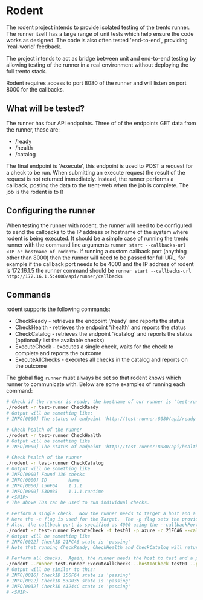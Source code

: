 # Rodent

The rodent project intends to provide isolated testing of the trento runner.  The runner itself has a large range of unit tests which help ensure the code works as designed.  The code is also often tested 'end-to-end', providing 'real-world' feedback.  

The project intends to act as bridge between unit and end-to-end testing by allowing testing of the runner in a real environment without deploying the full trento stack.

Rodent requires access to port 8080 of the runner and will listen on port 8000 for the callbacks.

## What will be tested?

The runner has four API endpoints.  Three of of the endpoints GET data from the runner, these are:

* /ready
* /health
* /catalog

The final endpoint is '/execute', this endpoint is used to POST a request for a check to be run.  When submitting an execute request the result of the request is not returned immediately.  Instead, the runner performs a callback, posting the data to the trent-web when the job is complete.  The job is the rodent is to ß

## Configuring the runner

When testing the runner with rodent, the runner will need to be configured to send the callbacks to the IP address or hostname of the system where rodent is being executed.  It should be a simple case of running the trento runner with the command line arguments `runner start --callbacks-url <IP or hostname of rodent>`.  If running a custom callback port (anything other than 8000) then the runner will need to be passed for full URL, for example if the callback port needs to be 4000 and the IP address of rodent is 172.16.1.5 the runner command should be `runner start --callbacks-url http://172.16.1.5:4000/api/runner/callbacks`

## Commands

rodent supports the following commands:

* CheckReady - retrieves the endpoint '/ready' and reports the status
* CheckHealth - retrieves the endpoint '/health' and reports the status
* CheckCatalog - retrieves the endpoint '/catalog' and reports the status (optionally list the available checks)
* ExecuteCheck - executes a single check, waits for the check to complete and reports the outcome
* ExecuteAllChecks - executes all checks in the catalog and reports on the outcome

The global flag `runner` must always be set so that rodent knows which runner to communicate with.  Below are some examples of running each command:

```bash
# Check if the runner is ready, the hostname of our runner is 'test-runner'.  Runner is set as a global variable so is required before the 'CheckReady' command and can be expressed as '-r' or '--runner'
./rodent -r test-runner CheckReady
# Output will be something like:
# INFO[0000] The status of endpoint 'http://test-runner:8080/api/ready' is 'true'

# Check health of the runner
./rodent -r test-runner CheckHealth
# Output will be something like
# INFO[0000] The status of endpoint 'http://test-runner:8080/api/health' is 'ok'

# Check health of the runner
./rodent -r test-runner CheckCatalog
# Output will be something like
# INFO[0000] Found 136 checks                             
# INFO[0000] ID        Name
# INFO[0000] 156F64    1.1.1
# INFO[0000] 53D035    1.1.1.runtime
# <SNIP>
# The above IDs can be used to run individual checks.

# Perform a single check.  Now the runner needs to target a host and a provider type.  The following example shows testing a system with the hostname 'test01' running on Azure.
# Here the -t flag is used for the Target.  The -p flag sets the provider and -c sets the check ID
# Also, the callback port is specified as 4000 using the --callbackPort flag, if the callback port required is default 8000 this flag can be omitted.
./rodent -r test-runner ExecuteCheck -t test01 -p azure -c 21FCA6 --callbackPort 4000
# Output will be something like
# INFO[0022] CheckID 21FCA6 state is 'passing'
# Note that running CheckReady, CheckHealth and CheckCatalog will return very quickly but executing checks takes longer!

# Perform all checks.  Again, the runner needs the host to test and a provider, we don't need a check ID when running all checks.  The --callbackPort only needs to be set if the runner is configured 
./rodent --runner test-runner ExecuteAllChecks --hostToCheck test01 --provider azure --callbackPort 4000
# Output will be similar to this:
# INFO[0016] CheckID 156F64 state is 'passing'            
# INFO[0022] CheckID 53D035 state is 'passing' 
# INFO[0032] CheckID A1244C state is 'passing' 
# <SNIP>
```
